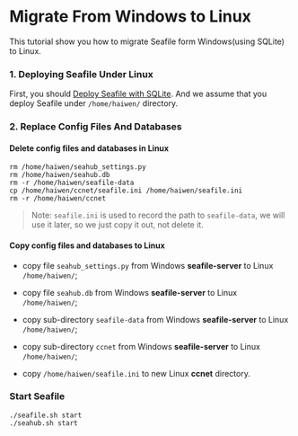 # Migrate From Windows to Linux

This tutorial show you how to migrate Seafile form Windows(using SQLite) to Linux.

### 1. Deploying Seafile Under Linux

First, you should [Deploy Seafile with SQLite](../deploy/using_sqlite.md). And we assume that you deploy Seafile under `/home/haiwen/` directory.

### 2. Replace Config Files And Databases

#### Delete config files and databases in Linux

```
rm /home/haiwen/seahub_settings.py
rm /home/haiwen/seahub.db
rm -r /home/haiwen/seafile-data
cp /home/haiwen/ccnet/seafile.ini /home/haiwen/seafile.ini
rm -r /home/haiwen/ccnet
```

> Note: `seafile.ini` is used to record the path to `seafile-data`, we will use it later, so we just copy it out, not delete it.

#### Copy config files and databases to Linux

- copy file `seahub_settings.py` from Windows **seafile-server** to Linux `/home/haiwen/`;

- copy file `seahub.db` from Windows **seafile-server** to Linux `/home/haiwen/`;

- copy sub-directory `seafile-data` from Windows **seafile-server** to Linux `/home/haiwen/`;

- copy sub-directory `ccnet` from Windows **seafile-server** to Linux `/home/haiwen/`;

- copy `/home/haiwen/seafile.ini` to new Linux **ccnet** directory.

### Start Seafile

```
./seafile.sh start
./seahub.sh start
```
